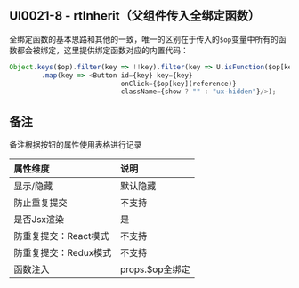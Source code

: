 ## UI0021-8 - rtInherit（父组件传入全绑定函数）

全绑定函数的基本思路和其他的一致，唯一的区别在于传入的`$op`变量中所有的函数都会被绑定，这里提供绑定函数对应的内置代码：

```js
Object.keys($op).filter(key => !!key).filter(key => U.isFunction($op[key]))
        .map(key => <Button id={key} key={key}
                            onClick={$op[key](reference)}
                            className={show ? "" : "ux-hidden"}/>);
```

## 备注

备注根据按钮的属性使用表格进行记录

| 属性维度 | 说明 |
| :--- | :--- |
| 显示/隐藏 | 默认隐藏 |
| 防止重复提交 | 不支持 |
| 是否Jsx渲染 | 是 |
| 防重复提交：React模式 | 不支持 |
| 防重复提交：Redux模式 | 不支持 |
| 函数注入 | props.$op全绑定 |



